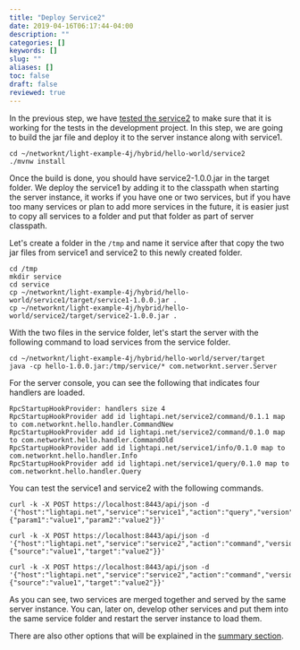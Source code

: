 ```yaml
---
title: "Deploy Service2"
date: 2019-04-16T06:17:44-04:00
description: ""
categories: []
keywords: []
slug: ""
aliases: []
toc: false
draft: false
reviewed: true
---
```


In the previous step, we have [tested the service2][] to make sure that it is working for the tests in the development project. In this step, we are going to build the jar file and deploy it to the server instance along with service1. 

```
cd ~/networknt/light-example-4j/hybrid/hello-world/service2
./mvnw install
```

Once the build is done, you should have service2-1.0.0.jar in the target folder. We deploy the service1 by adding it to the classpath when starting the server instance, it works if you have one or two services, but if you have too many services or plan to add more services in the future, it is easier just to copy all services to a folder and put that folder as part of server classpath. 

Let's create a folder in the `/tmp` and name it service after that copy the two jar files from service1 and service2 to this newly created folder.

```
cd /tmp
mkdir service
cd service
cp ~/networknt/light-example-4j/hybrid/hello-world/service1/target/service1-1.0.0.jar .
cp ~/networknt/light-example-4j/hybrid/hello-world/service2/target/service2-1.0.0.jar .
```

With the two files in the service folder, let's start the server with the following command to load services from the service folder. 

```
cd ~/networknt/light-example-4j/hybrid/hello-world/server/target
java -cp hello-1.0.0.jar:/tmp/service/* com.networknt.server.Server
```

For the server console, you can see the following that indicates four handlers are loaded. 

```
RpcStartupHookProvider: handlers size 4
RpcStartupHookProvider add id lightapi.net/service2/command/0.1.1 map to com.networknt.hello.handler.CommandNew
RpcStartupHookProvider add id lightapi.net/service2/command/0.1.0 map to com.networknt.hello.handler.CommandOld
RpcStartupHookProvider add id lightapi.net/service1/info/0.1.0 map to com.networknt.hello.handler.Info
RpcStartupHookProvider add id lightapi.net/service1/query/0.1.0 map to com.networknt.hello.handler.Query
```

You can test the service1 and service2 with the following commands. 

```
curl -k -X POST https://localhost:8443/api/json -d '{"host":"lightapi.net","service":"service1","action":"query","version":"0.1.0","data":{"param1":"value1","param2":"value2"}}'

curl -k -X POST https://localhost:8443/api/json -d '{"host":"lightapi.net","service":"service2","action":"command","version":"0.1.0","data":{"source":"value1","target":"value2"}}'

curl -k -X POST https://localhost:8443/api/json -d '{"host":"lightapi.net","service":"service2","action":"command","version":"0.1.1","data":{"source":"value1","target":"value2"}}'

```

As you can see, two services are merged together and served by the same server instance. You can, later on, develop other services and put them into the same service folder and restart the server instance to load them.

There are also other options that will be explained in the [summary section][]. 

[tested the service2]: /tutorial/hybrid/hello-world/test-service2/
[summary section]: /tutorial/hybrid/hello-world/hybrid-summary/

